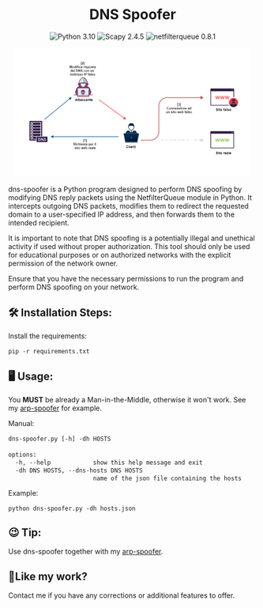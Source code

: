 <h1 align="center" id="title">DNS Spoofer</h1>

<p align="center">
  <img src="https://img.shields.io/badge/Python-3.10-3776AB.svg?style=flat&amp;logo=python&amp;logoColor=white" alt="Python 3.10">
  <img src="https://img.shields.io/badge/Scapy-2.4.5-3776AB.svg?style=flat&amp;logo=scapy&amp;logoColor=white" alt="Scapy 2.4.5">
  <img src="https://img.shields.io/badge/netfilterqueue-0.8.1-3776AB.svg?style=flat&amp;logo=netfilterqueue&amp;logoColor=white" alt="netfilterqueue 0.8.1">
</p>


<p align="center">
    <img src="img/dns.png" alt="DNS Spoofing">
</p>

<p id="description"> dns-spoofer is a Python program designed to perform DNS spoofing by modifying DNS reply packets using the NetfilterQueue module in Python. It intercepts outgoing DNS packets, modifies them to redirect the requested domain to a user-specified IP address, and then forwards them to the intended recipient.

  It is important to note that DNS spoofing is a potentially illegal and unethical activity if used without proper authorization. This tool should only be used for educational purposes or on authorized networks with the explicit permission of the network owner.

  Ensure that you have the necessary permissions to run the program and perform DNS spoofing on your network. </p>


<h2>🛠️ Installation Steps:</h2>

<p>Install the requirements:</p>

```
pip -r requirements.txt
```

<h2>🖥️ Usage: </h2>

You **MUST** be already a Man-in-the-Middle, otherwise it won't work. See my <a href="https://github.com/mirawara/arp-spoofer">arp-spoofer</a> for example.

<p>Manual:</p>


```
dns-spoofer.py [-h] -dh HOSTS

options:
  -h, --help            show this help message and exit
  -dh DNS HOSTS, --dns-hosts DNS HOSTS
                        name of the json file containing the hosts
```

 
 <p>Example: </p>

```
python dns-spoofer.py -dh hosts.json
```

<h2>😉 Tip: </h2>

Use dns-spoofer together with my <a href="https://github.com/mirawara/arp-spoofer">arp-spoofer</a>.

<h2>💖Like my work?</h2>

Contact me if you have any corrections or additional features to offer.
